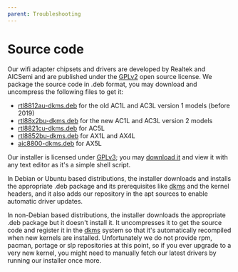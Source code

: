 ```yaml
---
parent: Troubleshooting
---
```


# Source code

Our wifi adapter chipsets and drivers are developed by Realtek and AICSemi and are published under the [GPLv2](https://opensource.org/licenses/GPL-2.0) open source license. We package the source code in .deb format, you may download and uncompress the following files to get it:

* [rtl8812au-dkms.deb](../rtl8812au-dkms.deb) for the old AC1L and AC3L version 1 models (before 2019)
* [rtl88x2bu-dkms.deb](../rtl88x2bu-dkms.deb) for the new AC1L and AC3L version 2 models
* [rtl8821cu-dkms.deb](../rtl8821cu-dkms.deb) for AC5L
* [rtl8852bu-dkms.deb](../rtl8852bu-dkms.deb) for AX1L and AX4L
* [aic8800-dkms.deb](../aic8800-dkms.deb) for AX5L

Our installer is licensed under [GPLv3](https://opensource.org/licenses/GPL-3.0); you may [download it](../installer.sh) and view it with any text editor as it's a simple shell script.

In Debian or Ubuntu based distributions, the installer downloads and installs the appropriate .deb package and its prerequisites like [dkms](https://en.wikipedia.org/wiki/Dynamic_Kernel_Module_Support) and the kernel headers, and it also adds our repository in the apt sources to enable automatic driver updates.

In non-Debian based distributions, the installer downloads the appropriate .deb package but it doesn't install it. It uncompresses it to get the source code and register it in the [dkms](https://en.wikipedia.org/wiki/Dynamic_Kernel_Module_Support) system so that it's automatically recompiled when new kernels are installed. Unfortunately we do not provide rpm, pacman, portage or slp repositories at this point, so if you ever upgrade to a very new kernel, you might need to manually fetch our latest drivers by running our installer once more.
